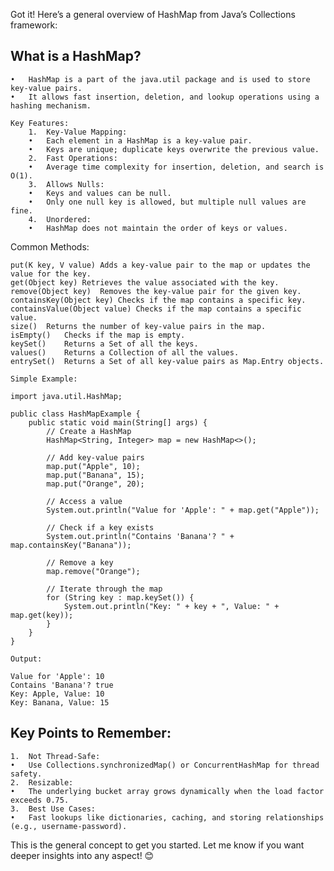 Got it! Here’s a general overview of HashMap from Java’s Collections framework:

## What is a HashMap?
	•	HashMap is a part of the java.util package and is used to store key-value pairs.
	•	It allows fast insertion, deletion, and lookup operations using a hashing mechanism.

    Key Features:
        1.	Key-Value Mapping:
        •	Each element in a HashMap is a key-value pair.
        •	Keys are unique; duplicate keys overwrite the previous value.
        2.	Fast Operations:
        •	Average time complexity for insertion, deletion, and search is O(1).
        3.	Allows Nulls:
        •	Keys and values can be null.
        •	Only one null key is allowed, but multiple null values are fine.
        4.	Unordered:
        •	HashMap does not maintain the order of keys or values.

Common Methods:

```Method	Description
put(K key, V value)	Adds a key-value pair to the map or updates the value for the key.
get(Object key)	Retrieves the value associated with the key.
remove(Object key)	Removes the key-value pair for the given key.
containsKey(Object key)	Checks if the map contains a specific key.
containsValue(Object value)	Checks if the map contains a specific value.
size()	Returns the number of key-value pairs in the map.
isEmpty()	Checks if the map is empty.
keySet()	Returns a Set of all the keys.
values()	Returns a Collection of all the values.
entrySet()	Returns a Set of all key-value pairs as Map.Entry objects.

```

    Simple Example:

    import java.util.HashMap;

    public class HashMapExample {
        public static void main(String[] args) {
            // Create a HashMap
            HashMap<String, Integer> map = new HashMap<>();

            // Add key-value pairs
            map.put("Apple", 10);
            map.put("Banana", 15);
            map.put("Orange", 20);

            // Access a value
            System.out.println("Value for 'Apple': " + map.get("Apple"));

            // Check if a key exists
            System.out.println("Contains 'Banana'? " + map.containsKey("Banana"));

            // Remove a key
            map.remove("Orange");

            // Iterate through the map
            for (String key : map.keySet()) {
                System.out.println("Key: " + key + ", Value: " + map.get(key));
            }
        }
    }

    Output:

    Value for 'Apple': 10
    Contains 'Banana'? true
    Key: Apple, Value: 10
    Key: Banana, Value: 15

## Key Points to Remember:
	1.	Not Thread-Safe:
	•	Use Collections.synchronizedMap() or ConcurrentHashMap for thread safety.
	2.	Resizable:
	•	The underlying bucket array grows dynamically when the load factor exceeds 0.75.
	3.	Best Use Cases:
	•	Fast lookups like dictionaries, caching, and storing relationships (e.g., username-password).

This is the general concept to get you started. Let me know if you want deeper insights into any aspect! 😊